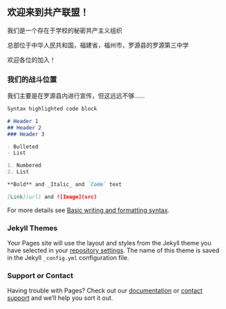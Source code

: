 ## 欢迎来到共产联盟！
我们是一个存在于学校的秘密共产主义组织

总部位于中华人民共和国，福建省，福州市，罗源县的罗源第三中学

欢迎各位的加入！

### 我们的战斗位置
我们主要是在罗源县内进行宣传，但这远远不够……

```markdown
Syntax highlighted code block

# Header 1
## Header 2
### Header 3

- Bulleted
- List

1. Numbered
2. List

**Bold** and _Italic_ and `Code` text

[Link](url) and ![Image](src)
```

For more details see [Basic writing and formatting syntax](https://docs.github.com/en/github/writing-on-github/getting-started-with-writing-and-formatting-on-github/basic-writing-and-formatting-syntax).

### Jekyll Themes

Your Pages site will use the layout and styles from the Jekyll theme you have selected in your [repository settings](https://github.com/Han-llz123/communist-union/settings/pages). The name of this theme is saved in the Jekyll `_config.yml` configuration file.

### Support or Contact

Having trouble with Pages? Check out our [documentation](https://docs.github.com/categories/github-pages-basics/) or [contact support](https://support.github.com/contact) and we’ll help you sort it out.
